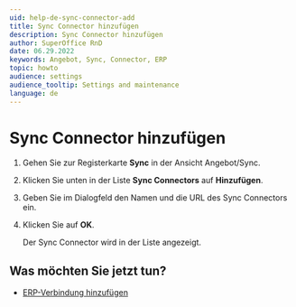 ```yaml
---
uid: help-de-sync-connector-add
title: Sync Connector hinzufügen
description: Sync Connector hinzufügen
author: SuperOffice RnD
date: 06.29.2022
keywords: Angebot, Sync, Connector, ERP
topic: howto
audience: settings
audience_tooltip: Settings and maintenance
language: de
---
```


# Sync Connector hinzufügen

1. Gehen Sie zur Registerkarte **Sync** in der Ansicht Angebot/Sync.
2. Klicken Sie unten in der Liste **Sync Connectors** auf **Hinzufügen**.
3. Geben Sie im Dialogfeld den Namen und die URL des Sync Connectors ein.
4. Klicken Sie auf **OK**.

    Der Sync Connector wird in der Liste angezeigt.

## Was möchten Sie jetzt tun?

* [ERP-Verbindung hinzufügen][1]

<!-- Referenced links -->
[1]: sync-add-erp-connection.md

<!-- Referenced images -->
